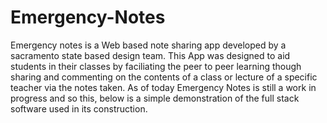 # Emergency-Notes
Emergency notes is a Web based note sharing app developed by a sacramento state based design team. This App was designed to aid students in their classes by faciliating the peer to peer learning though sharing and commenting on the contents of a class or lecture of a specific teacher via the notes taken. As of today Emergency Notes is still a work in progress and so this, below is a simple demonstration of the full stack software used in its construction.
